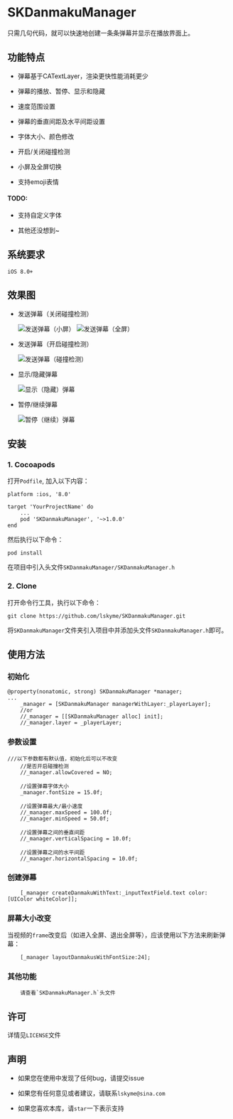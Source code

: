 # SKDanmakuManager

只需几句代码，就可以快速地创建一条条弹幕并显示在播放界面上。

## 功能特点
- 弹幕基于CATextLayer，渲染更快性能消耗更少

- 弹幕的播放、暂停、显示和隐藏

- 速度范围设置

- 弹幕的垂直间距及水平间距设置

- 字体大小、颜色修改

- 开启/关闭碰撞检测

- 小屏及全屏切换

- 支持emoji表情 

#### TODO:
- 支持自定义字体

- 其他还没想到~

## 系统要求
	iOS 8.0+
## 效果图
- 发送弹幕（关闭碰撞检测）

  ![发送弹幕（小屏）](https://github.com/lskyme/SKDanmakuManager/blob/master/Gif/%E6%95%88%E6%9E%9C%E5%9B%BE-%E5%8F%91%E9%80%81%E5%BC%B9%E5%B9%95%EF%BC%88%E5%B0%8F%E5%B1%8F%EF%BC%89.gif?raw=true)
  ![发送弹幕（全屏）](https://github.com/lskyme/SKDanmakuManager/blob/master/Gif/%E6%95%88%E6%9E%9C%E5%9B%BE-%E5%8F%91%E9%80%81%E5%BC%B9%E5%B9%95%EF%BC%88%E5%85%A8%E5%B1%8F%EF%BC%89.gif?raw=true)
  
- 发送弹幕（开启碰撞检测）

  ![发送弹幕（碰撞检测）](https://github.com/lskyme/SKDanmakuManager/blob/master/Gif/%E6%95%88%E6%9E%9C%E5%9B%BE-%E5%8F%91%E9%80%81%E5%BC%B9%E5%B9%95%EF%BC%88%E7%A2%B0%E6%92%9E%E6%A3%80%E6%B5%8B%EF%BC%89.gif?raw=true)

- 显示/隐藏弹幕

  ![显示（隐藏）弹幕](https://github.com/lskyme/SKDanmakuManager/blob/master/Gif/%E6%95%88%E6%9E%9C%E5%9B%BE-%E6%98%BE%E7%A4%BA%EF%BC%88%E9%9A%90%E8%97%8F%EF%BC%89%E5%BC%B9%E5%B9%95.gif?raw=true)

- 暂停/继续弹幕

  ![暂停（继续）弹幕](https://github.com/lskyme/SKDanmakuManager/blob/master/Gif/%E6%95%88%E6%9E%9C%E5%9B%BE-%E6%9A%82%E5%81%9C%EF%BC%88%E7%BB%A7%E7%BB%AD%EF%BC%89%E5%BC%B9%E5%B9%95.gif?raw=true)

## 安装
### 1. Cocoapods
打开`Podfile`, 加入以下内容：

```
platform :ios, '8.0'

target 'YourProjectName' do
	...
	pod 'SKDanmakuManager', '~>1.0.0'
end
```
然后执行以下命令：
```
pod install
```
在项目中引入头文件`SKDanmakuManager/SKDanmakuManager.h`
### 2. Clone
打开命令行工具，执行以下命令：

```
git clone https://github.com/lskyme/SKDanmakuManager.git
```
将`SKDanmakuManager`文件夹引入项目中并添加头文件`SKDanmakuManager.h`即可。
## 使用方法
### 初始化
```
@property(nonatomic, strong) SKDanmakuManager *manager;
...
    _manager = [SKDanmakuManager managerWithLayer:_playerLayer];
	//or
    //_manager = [[SKDanmakuManager alloc] init];
    //_manager.layer = _playerLayer;
```
### 参数设置
```
///以下参数都有默认值，初始化后可以不改变
	//是否开启碰撞检测
    //_manager.allowCovered = NO;
    
    //设置弹幕字体大小
    _manager.fontSize = 15.0f;
    
    //设置弹幕最大/最小速度
    //_manager.maxSpeed = 100.0f;
    //_manager.minSpeed = 50.0f;
    
    //设置弹幕之间的垂直间距
    //_manager.verticalSpacing = 10.0f;
    
    //设置弹幕之间的水平间距
    //_manager.horizontalSpacing = 10.0f;
```

### 创建弹幕
```
	[_manager createDanmakuWithText:_inputTextField.text color:[UIColor whiteColor]];
```

### 屏幕大小改变
当视频的`frame`改变后（如进入全屏、退出全屏等），应该使用以下方法来刷新弹幕：

```
	[_manager layoutDanmakusWithFontSize:24];
```
### 其他功能
```
	请查看`SKDanmakuManager.h`头文件
```
## 许可
详情见`LICENSE`文件
## 声明
- 如果您在使用中发现了任何bug，请提交issue

- 如果您有任何意见或者建议，请联系`lskyme@sina.com`

- 如果您喜欢本库，请`star`一下表示支持

